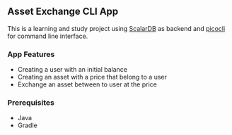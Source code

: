 ## Asset Exchange CLI App
This is a learning and study project using [ScalarDB](https://github.com/scalar-labs/scalardb) as backend and  [picocli](https://github.com/remkop/picocli) for command line interface. 

### App Features
- Creating a user with an initial balance
- Creating an asset with a price that belong to a user
- Exchange an asset between to user at the price

### Prerequisites
- Java
- Gradle
